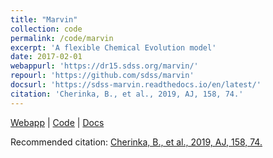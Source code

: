```yaml
---
title: "Marvin"
collection: code
permalink: /code/marvin
excerpt: 'A flexible Chemical Evolution model'
date: 2017-02-01
webappurl: 'https://dr15.sdss.org/marvin/'
repourl: 'https://github.com/sdss/marvin'
docsurl: 'https://sdss-marvin.readthedocs.io/en/latest/'
citation: 'Cherinka, B., et al., 2019, AJ, 158, 74.'
---
```


[Webapp](https://dr15.sdss.org/marvin/) | [Code](https://github.com/sdss/marvin) | [Docs](https://sdss-marvin.readthedocs.io/en/latest/)

Recommended citation: [Cherinka, B., et al., 2019, AJ, 158, 74.](https://ui.adsabs.harvard.edu/abs/2019AJ....158...74C)
